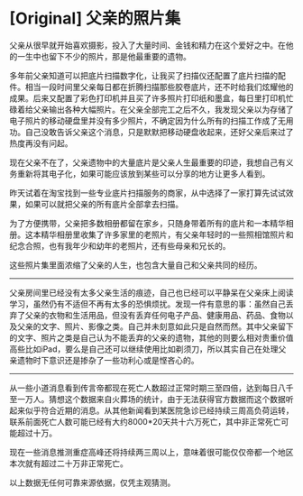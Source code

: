 # [Original] 父亲的照片集


父亲从很早就开始喜欢摄影，投入了大量时间、金钱和精力在这个爱好之中。在他的一生中也留下不少的照片，那是他最重要的遗物。

多年前父亲知道可以把底片扫描数字化，让我买了扫描仪还配置了底片扫描的配件。相当一段时间里父亲每日都在折腾扫描那些胶卷底片，还不时给我们炫耀他的成果。后来又配置了彩色打印机并且买了许多照片打印纸和墨盒，每日里打印机忙碌着给父亲输出各种大幅照片。在父亲全部完工之后不久，我发现父亲以为存储了电子照片的移动硬盘里并没有多少照片，不确定因为什么所有的扫描工作成了无用功。自己没敢告诉父亲这个消息，只是默默把移动硬盘收起来，还好父亲后来过了热度再没有问起。

现在父亲不在了，父亲遗物中的大量底片是父亲人生最重要的印迹，我想自己有义务重新将其电子化，如果可能应该放到某些可以分享的地方让更多人看到。

昨天试着在淘宝找到一些专业底片扫描服务的商家，从中选择了一家打算先试试效果，如果可以就把父亲的所有底片全部拿去扫描。

为了方便携带，父亲把多数相册都留在家乡，只随身带着所有的底片和一本精华相册。这本精华相册里收集了许多家里的老照片，有父亲年轻时的一些照相馆照片和纪念合照，也有我年少和幼年的老照片，还有些母亲和兄长的。

这些照片集里面浓缩了父亲的人生，也包含大量自己和父亲共同的经历。

----

父亲房间里已经没有太多父亲生活的痕迹，自己也已经可以平静呆在父亲床上阅读学习，虽然仍有不适但不再有太多的恐惧烦扰。发现一件有意思的事：虽然自己丢弃了父亲的衣物和生活用品，但没有丢弃任何电子产品、健康用品、药品、食物以及父亲的文字、照片、影像之类。自己并未刻意如此只是自然而然。其中父亲留下的文字、照片之类是自己认为不能丢弃的父亲的遗物，其他的则要么相对贵重价值高些比如iPad，要么是自己还可以继续使用比如剃须刀，所以其实自己在处理父亲遗物时下意识还是掺杂了一些功利心或是悭吝心的。

----

从一些小道消息看到传言帝都现在死亡人数超过正常时期三至四倍，达到每日八千至一万人。猜想这个数据来自火葬场的统计，由于无法获得官方数据而这个数据听起来似乎符合近期的消息。从其他新闻看到某医院急诊已经持续三周高负荷运转，联系前面死亡人数可能已经有大约8000*20天共十六万死亡，其中非正常死亡可能超过十万。

现在一些消息推测重症高峰还将持续两三周以上，意味着很可能仅仅帝都一个地区本次就有超过二十万非正常死亡。

以上数据无任何可靠来源依据，仅凭主观猜测。
